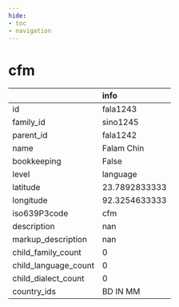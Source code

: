 ```yaml
---
hide:
- toc
- navigation
---
```

# cfm
|                      | info          |
|:---------------------|:--------------|
| id                   | fala1243      |
| family_id            | sino1245      |
| parent_id            | fala1242      |
| name                 | Falam Chin    |
| bookkeeping          | False         |
| level                | language      |
| latitude             | 23.7892833333 |
| longitude            | 92.3254633333 |
| iso639P3code         | cfm           |
| description          | nan           |
| markup_description   | nan           |
| child_family_count   | 0             |
| child_language_count | 0             |
| child_dialect_count  | 0             |
| country_ids          | BD IN MM      |